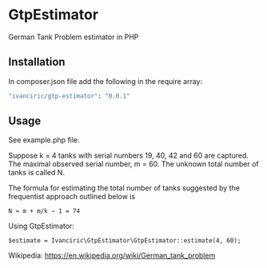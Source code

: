# GtpEstimator
German Tank Problem estimator in PHP

## Installation
In composer.json file add the following in the require array:

``` bash
"ivanciric/gtp-estimator": "0.0.1"
```

## Usage

See example.php file.


Suppose k = 4 tanks with serial numbers 19, 40, 42 and 60 are captured. The maximal observed serial number, m = 60. The unknown total number of tanks is called N.

The formula for estimating the total number of tanks suggested by the frequentist approach outlined below is

    N ≈ m + m/k − 1 = 74 
   
Using GtpEstimator:
```
$estimate = Ivanciric\GtpEstimator\GtpEstimator::estimate(4, 60);
```
    
Wikipedia: 
https://en.wikipedia.org/wiki/German_tank_problem
